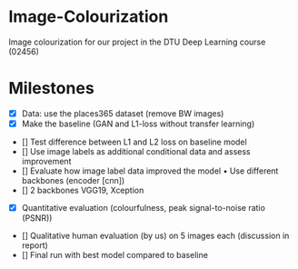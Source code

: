 # Image-Colourization
Image colourization for our project in the DTU Deep Learning course (02456)

# Milestones
- [x] Data: use the places365 dataset (remove BW images)
- [x] Make the baseline (GAN and L1-loss without transfer learning)
- [] Test difference between L1 and L2 loss on baseline model
- [] Use image labels as additional conditional data and assess improvement
- [] Evaluate how image label data improved the model • Use different backbones (encoder [cnn])
- [] 2 backbones VGG19, Xception
- [x] Quantitative evaluation (colourfulness, peak signal-to-noise ratio (PSNR))
- [] Qualitative human evaluation (by us) on 5 images each (discussion in report)
- [] Final run with best model compared to baseline